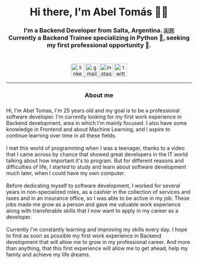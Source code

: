 <h1 align="center">Hi there, I'm Abel Tomás 👋😊</h1>

###

<h3 align="center">I'm a Backend Developer from Salta, Argentina. 🇦🇷<br>Currently a Backend Trainee specializing in Python 🐍, seeking my first professional opportunity 🙋.</h3>

###

<br clear="both">

<div align="center">
  <a href="https://www.linkedin.com/in/abel-tomas-romero/" target="_blank">
    <img src="https://img.shields.io/static/v1?message=LinkedIn&logo=linkedin&label=&color=0077B5&logoColor=white&labelColor=&style=for-the-badge" height="35" alt="linkedin logo"  />
  </a>
  <a href="abeltomasr98@gmail.com" target="_blank">
    <img src="https://img.shields.io/static/v1?message=Gmail&logo=gmail&label=&color=D14836&logoColor=white&labelColor=&style=for-the-badge" height="35" alt="gmail logo"  />
  </a>
  <img src="https://img.shields.io/static/v1?message=Instagram&logo=instagram&label=&color=E4405F&logoColor=white&labelColor=&style=for-the-badge" height="35" alt="instagram logo"  />
  <img src="https://img.shields.io/static/v1?message=Twitter&logo=twitter&label=&color=1DA1F2&logoColor=white&labelColor=&style=for-the-badge" height="35" alt="twitter logo"  />
</div>

<hr>

###

<h3 align="center">About me</h3>

###

<p align="left">Hi, I'm Abel Tomas, I'm 25 years old and my goal is to be a professional software developer. I'm currently looking for my first work experience in Backend development, area in which I'm mainly focused. I also have some knowledge in Frontend and about Machine Learning, and I aspire to continue learning over time in all these fields.<br><br>I met this world of programming when I was a teenager, thanks to a video that I came across by chance that showed great developers in the IT world talking about how important it's to program. But for different reasons and difficulties of life, I started to study and learn about software development much later, when I could have my own computer.<br><br>Before dedicating myself to software development, I worked for several years in non-specialized roles, as a cashier in the collection of services and taxes and in an insurance office, so I was able to be active in my job. These jobs made me grow as a person and gave me valuable work experience along with transferable skills that I now want to apply in my career as a developer.<br><br>Currently I'm constantly learning and improving my skills every day. I hope to find as soon as possible my first work experience in Backend development that will allow me to grow in my professional career. And more than anything, that this first experience will allow me to get ahead, help my family and achieve my life dreams.</p>

###
